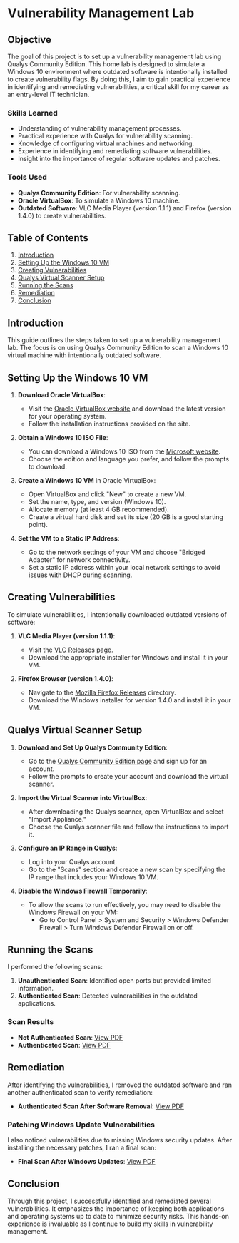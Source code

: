 # Vulnerability Management Lab

## Objective

The goal of this project is to set up a vulnerability management lab using Qualys Community Edition. This home lab is designed to simulate a Windows 10 environment where outdated software is intentionally installed to create vulnerability flags. By doing this, I aim to gain practical experience in identifying and remediating vulnerabilities, a critical skill for my career as an entry-level IT technician.

### Skills Learned

- Understanding of vulnerability management processes.
- Practical experience with Qualys for vulnerability scanning.
- Knowledge of configuring virtual machines and networking.
- Experience in identifying and remediating software vulnerabilities.
- Insight into the importance of regular software updates and patches.

### Tools Used

- **Qualys Community Edition**: For vulnerability scanning.
- **Oracle VirtualBox**: To simulate a Windows 10 machine.
- **Outdated Software**: VLC Media Player (version 1.1.1) and Firefox (version 1.4.0) to create vulnerabilities.

## Table of Contents

1. [Introduction](#introduction)
2. [Setting Up the Windows 10 VM](#setting-up-the-windows-10-vm)
3. [Creating Vulnerabilities](#creating-vulnerabilities)
4. [Qualys Virtual Scanner Setup](#qualys-virtual-scanner-setup)
5. [Running the Scans](#running-the-scans)
6. [Remediation](#remediation)
7. [Conclusion](#conclusion)

## Introduction

This guide outlines the steps taken to set up a vulnerability management lab. The focus is on using Qualys Community Edition to scan a Windows 10 virtual machine with intentionally outdated software.

## Setting Up the Windows 10 VM

1. **Download Oracle VirtualBox**:
   - Visit the [Oracle VirtualBox website](https://www.virtualbox.org/) and download the latest version for your operating system.
   - Follow the installation instructions provided on the site.

2. **Obtain a Windows 10 ISO File**:
   - You can download a Windows 10 ISO from the [Microsoft website](https://www.microsoft.com/en-us/software-download/windows10). 
   - Choose the edition and language you prefer, and follow the prompts to download.

3. **Create a Windows 10 VM** in Oracle VirtualBox:
   - Open VirtualBox and click "New" to create a new VM.
   - Set the name, type, and version (Windows 10).
   - Allocate memory (at least 4 GB recommended).
   - Create a virtual hard disk and set its size (20 GB is a good starting point).

4. **Set the VM to a Static IP Address**:
   - Go to the network settings of your VM and choose "Bridged Adapter" for network connectivity.
   - Set a static IP address within your local network settings to avoid issues with DHCP during scanning.

## Creating Vulnerabilities

To simulate vulnerabilities, I intentionally downloaded outdated versions of software:

1. **VLC Media Player (version 1.1.1)**:
   - Visit the [VLC Releases](https://download.videolan.org/pub/videolan/vlc/1.1.1/) page.
   - Download the appropriate installer for Windows and install it in your VM.

2. **Firefox Browser (version 1.4.0)**:
   - Navigate to the [Mozilla Firefox Releases](https://ftp.mozilla.org/pub/firefox/releases/1.0.4/) directory.
   - Download the Windows installer for version 1.4.0 and install it in your VM.

## Qualys Virtual Scanner Setup

1. **Download and Set Up Qualys Community Edition**:
   - Go to the [Qualys Community Edition page](https://www.qualys.com/community-edition/) and sign up for an account.
   - Follow the prompts to create your account and download the virtual scanner.

2. **Import the Virtual Scanner into VirtualBox**:
   - After downloading the Qualys scanner, open VirtualBox and select "Import Appliance."
   - Choose the Qualys scanner file and follow the instructions to import it.

3. **Configure an IP Range in Qualys**:
   - Log into your Qualys account.
   - Go to the "Scans" section and create a new scan by specifying the IP range that includes your Windows 10 VM.

4. **Disable the Windows Firewall Temporarily**:
   - To allow the scans to run effectively, you may need to disable the Windows Firewall on your VM:
     - Go to Control Panel > System and Security > Windows Defender Firewall > Turn Windows Defender Firewall on or off.

## Running the Scans

I performed the following scans:

1. **Unauthenticated Scan**: Identified open ports but provided limited information.
2. **Authenticated Scan**: Detected vulnerabilities in the outdated applications.

### Scan Results

- **Not Authenticated Scan**: [View PDF](https://github.com/yourusername/yourrepo/raw/main/unauthenticated_scan.pdf)
- **Authenticated Scan**: [View PDF](https://github.com/yourusername/yourrepo/raw/main/authenticated_scan.pdf)

## Remediation

After identifying the vulnerabilities, I removed the outdated software and ran another authenticated scan to verify remediation:

- **Authenticated Scan After Software Removal**: [View PDF](https://github.com/yourusername/yourrepo/raw/main/authenticated_scan_after_removal.pdf)

### Patching Windows Update Vulnerabilities

I also noticed vulnerabilities due to missing Windows security updates. After installing the necessary patches, I ran a final scan:

- **Final Scan After Windows Updates**: [View PDF](https://github.com/yourusername/yourrepo/raw/main/final_scan.pdf)

## Conclusion

Through this project, I successfully identified and remediated several vulnerabilities. It emphasizes the importance of keeping both applications and operating systems up to date to minimize security risks. This hands-on experience is invaluable as I continue to build my skills in vulnerability management.
